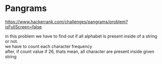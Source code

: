 # Pangrams
https://www.hackerrank.com/challenges/pangrams/problem?isFullScreen=false

in this problem we have to find out if all alphabet is present inside of a string or not.</br>
we have to count each character frequency </br>
after, if count value if 26, thats mean, all character are present inside given string </br>
